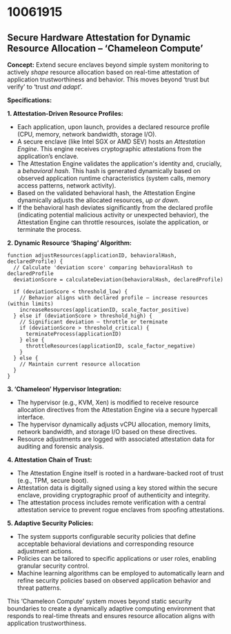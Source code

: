 # 10061915

## Secure Hardware Attestation for Dynamic Resource Allocation – ‘Chameleon Compute’

**Concept:** Extend secure enclaves beyond simple system monitoring to actively *shape* resource allocation based on real-time attestation of application trustworthiness and behavior. This moves beyond ‘trust but verify’ to ‘trust *and adapt*’.

**Specifications:**

**1. Attestation-Driven Resource Profiles:**

*   Each application, upon launch, provides a declared resource profile (CPU, memory, network bandwidth, storage I/O).
*   A secure enclave (like Intel SGX or AMD SEV) hosts an *Attestation Engine*. This engine receives cryptographic attestations from the application’s enclave.
*   The Attestation Engine validates the application's identity and, crucially, a *behavioral hash*.  This hash is generated dynamically based on observed application runtime characteristics (system calls, memory access patterns, network activity).
*   Based on the validated behavioral hash, the Attestation Engine dynamically adjusts the allocated resources, *up or down*.
*   If the behavioral hash deviates significantly from the declared profile (indicating potential malicious activity or unexpected behavior), the Attestation Engine can throttle resources, isolate the application, or terminate the process.

**2. Dynamic Resource ‘Shaping’ Algorithm:**

```pseudocode
function adjustResources(applicationID, behavioralHash, declaredProfile) {
  // Calculate 'deviation score' comparing behavioralHash to declaredProfile
  deviationScore = calculateDeviation(behavioralHash, declaredProfile)

  if (deviationScore < threshold_low) {
    // Behavior aligns with declared profile – increase resources (within limits)
    increaseResources(applicationID, scale_factor_positive)
  } else if (deviationScore > threshold_high) {
    // Significant deviation – throttle or terminate
    if (deviationScore > threshold_critical) {
      terminateProcess(applicationID)
    } else {
      throttleResources(applicationID, scale_factor_negative)
    }
  } else {
    // Maintain current resource allocation
  }
}
```

**3.  ‘Chameleon’ Hypervisor Integration:**

*   The hypervisor (e.g., KVM, Xen) is modified to receive resource allocation directives from the Attestation Engine via a secure hypercall interface.
*   The hypervisor dynamically adjusts vCPU allocation, memory limits, network bandwidth, and storage I/O based on these directives.
*   Resource adjustments are logged with associated attestation data for auditing and forensic analysis.

**4.  Attestation Chain of Trust:**

*   The Attestation Engine itself is rooted in a hardware-backed root of trust (e.g., TPM, secure boot).
*   Attestation data is digitally signed using a key stored within the secure enclave, providing cryptographic proof of authenticity and integrity.
*   The attestation process includes remote verification with a central attestation service to prevent rogue enclaves from spoofing attestations.

**5.  Adaptive Security Policies:**

*   The system supports configurable security policies that define acceptable behavioral deviations and corresponding resource adjustment actions.
*   Policies can be tailored to specific applications or user roles, enabling granular security control.
*   Machine learning algorithms can be employed to automatically learn and refine security policies based on observed application behavior and threat patterns.



This ‘Chameleon Compute’ system moves beyond static security boundaries to create a dynamically adaptive computing environment that responds to real-time threats and ensures resource allocation aligns with application trustworthiness.